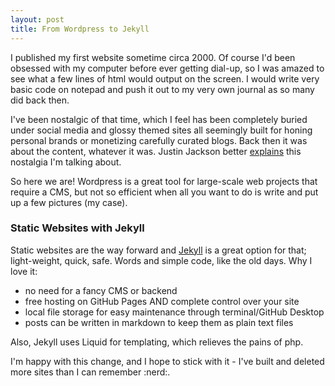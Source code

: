 ```yaml
---
layout: post
title: From Wordpress to Jekyll  
---
```

I published my first website sometime circa 2000. Of course I'd been obsessed with my computer before ever getting dial-up, so I was amazed to see what a few lines of html would output on the screen. I would write very basic code on notepad and push it out to my very own journal as so many did back then.

I've been nostalgic of that time, which I feel has been completely buried under social media and glossy themed sites all seemingly built for honing personal brands or monetizing carefully curated blogs. Back then it was about the content, whatever it was. Justin Jackson better [explains](https://justinjackson.ca/webmaster/) this nostalgia I'm talking about.

So here we are! Wordpress is a great tool for large-scale web projects that require a CMS, but not so efficient when all you want to do is write and put up a few pictures (my case).

### Static Websites with Jekyll
Static websites are the way forward and [Jekyll](http://jekyllrb.com) is a great option for that; light-weight, quick, safe. Words and simple code, like the old days. Why I love it:

* no need for a fancy CMS or backend
* free hosting on GitHub Pages AND complete control over your site
* local file storage for easy maintenance through terminal/GitHub Desktop
* posts can be written in markdown to keep them as plain text files

Also, Jekyll uses Liquid for templating, which relieves the pains of php.

I'm happy with this change, and I hope to stick with it - I've built and deleted more sites than I can remember :nerd:.
